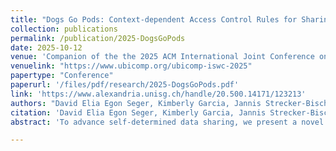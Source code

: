 ```yaml
---
title: "Dogs Go Pods: Context-dependent Access Control Rules for Sharing Personal Data of Humans and Pets"
collection: publications
permalink: /publication/2025-DogsGoPods
date: 2025-10-12
venue: 'Companion of the the 2025 ACM International Joint Conference on Pervasive and Ubiquitous Computing (UbiComp Companion ’25)'
venuelink: "https://www.ubicomp.org/ubicomp-iswc-2025"
papertype: "Conference"
paperurl: '/files/pdf/research/2025-DogsGoPods.pdf'
link: 'https://www.alexandria.unisg.ch/handle/20.500.14171/123213' 
authors: "David Elia Egon Seger, Kimberly Garcia, Jannis Strecker-Bischoff, and Simon Mayer"
citation: 'David Elia Egon Seger, Kimberly Garcia, Jannis Strecker-Bischoff, and Simon Mayer. 2025. Dogs Go Pods: Context-dependent Access Control Rules for Sharing Personal Data of Humans and Pets. In Companion of the the 2025 ACM International Joint Conference on Pervasive and Ubiquitous Computing (UbiComp Companion ’25), October 12–16, 2025, Espoo, Finland. ACM, New York, NY, USA, 5 pages. https://doi.org/10.1145/3714394.3754368'
abstract: 'To advance self-determined data sharing, we present a novel paradigm for context-dependent access control for Solid, a specification for decentralized data stores (Pods) for secure sharing of personal data. Our approach enables dynamic, real-time updates to data access rights based on contextual information such as location, proximity, and behavior. Using Bluetooth Low Energy (BLE) beacons and a mobile application, we demonstrate our contribution in a pet ownership scenario, where a BLE-enabled dog collar manages access to a dog’s data Pod. For example, the owner’s contact details become publicly accessible if the pet runs away; access to vaccination records are made available to customs officials when the dog crosses a country border; and additional contact information for arranging play dates is made available to other dog owners when two dogs interact frequently. Our demonstrator highlights the potential of context-dependent access control rules to enhance data privacy in everyday IoT environments, taking advantage of contextual triggers that can reduce end-user complexity. We discuss applications beyond pet ownership and outline future work to refine our system’s usability and performance.'

---
```


